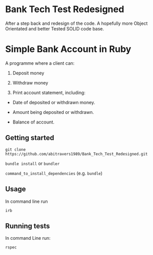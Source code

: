 # Bank Tech Test Redesigned

After a step back and redesign of the code. A hopefully more Object Orientated and better Tested SOLID code base.


# Simple Bank Account in Ruby

A programme where a client can:

1. Deposit money

2. Withdraw money


3. Print account statement, including:

- Date of deposited or withdrawn money.

- Amount being deposited or withdrawn.

- Balance of account.



## Getting started


`git clone https://github.com/abitravers1989/Bank_Tech_Test_Redesigned.git`


`bundle install` or `bundler`

`command_to_install_dependencies` (e.g. `bundle`)

## Usage

In command line run

`irb`

<!-- Copy and paste the datenow.rb, then statement_display.rb then account.rb class's into irb.

Then type in command line:

`account = Account.new`
`account.deposit(2000)`
`account.deposittransaction`
`account.withdraw(1000)`
`account.withdrawaltransaction`
`account.printstatement` -->


## Running tests

In command Line run:

`rspec`
